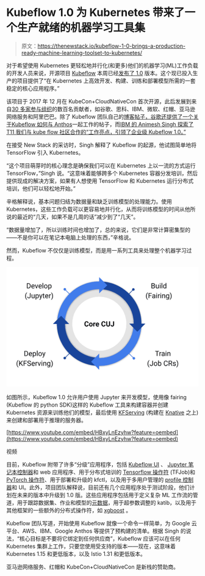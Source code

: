# Kubeflow 1.0 为 Kubernetes 带来了一个生产就绪的机器学习工具集

> 原文：<https://thenewstack.io/kubeflow-1-0-brings-a-production-ready-machine-learning-toolset-to-kubernetes/>

对于希望使用 Kubernetes 更轻松地并行化(和更多)他们的机器学习(ML)工作负载的开发人员来说，开源项目 [Kubeflow](https://www.kubeflow.org/) 本周已经[发布了 1.0](https://medium.com/kubeflow/kubeflow-1-0-cloud-native-ml-for-everyone-a3950202751) 版本。这个现已投入生产的项目提供了“在 Kubernetes 上高效开发、构建、训练和部署模型所需的一套稳定的核心应用程序。”

该项目于 2017 年 12 月在 KubeCon+CloudNativeCon 首次开源，此后发展到来自[30 多家参与组织](https://github.com/kubeflow/community/blob/master/member_organizations.yaml)的数百名贡献者，如谷歌、思科、IBM、微软、红帽、亚马逊网络服务和阿里巴巴。除了 Kubeflow 团队自己的[博客帖子，谷歌还提供了一个关于](https://medium.com/kubeflow/kubeflow-1-0-cloud-native-ml-for-everyone-a3950202751)[Kubeflow 如何与 Anthos](https://cloud.google.com/blog/products/ai-machine-learning/run-ml-workflows-in-production-with-cloud-native-toolkit-kubeflow-1-0)一起工作的帖子，而[IBM 的 Animesh Singh 探索了 T11 我们与 kube flow 社区合作的“工作亮点，引领了企业级 Kubeflow 1.0。”](https://developer.ibm.com/blogs/kubeflow-and-ibm-an-open-source-journey-to-10/)

在接受 New Stack 的采访时，Singh 解释了 Kubeflow 的起源，他试图简单地将 TensorFlow 引入 Kubernetes。

“这个项目萌芽时的核心理念是确保我们可以在 Kubernetes 上以一流的方式运行 TensorFlow，”Singh 说。“这意味着能够跨多个 Kubernetes 容器分发培训，然后提供现成的解决方案，如果有人想使用 TensorFlow 和 Kubernetes 运行分布式培训，他们可以轻松地开始。”

辛格解释说，基本问题归结为数据量和缺乏训练模型的处理能力。使用 Kubernetes，这些工作负载可以更容易地并行化，从而将训练模型的时间从他所说的最近的“几天，如果不是几周的话”减少到了“几天”。

“数据量增加了，所以训练时间也增加了，总的来说，它们是非常计算密集型的——不是你可以在笔记本电脑上处理的东西，”辛格说。

然而，Kubeflow 不仅仅是训练模型，而是用一系列工具来处理整个机器学习过程。

![](img/16b5ef349e59052b5d7353e9852df842.png)

如图所示，Kubeflow 1.0 允许用户使用 Jupyter 来开发模型，使用像 fairing (Kubeflow 的 python SDK)这样的 Kubeflow 工具来构建容器并创建 Kubernetes 资源来训练他们的模型，最后使用 [KFServing](https://github.com/kubeflow/kfserving) (构建在 [Knative](https://knative.dev/) 之上)来创建和部署用于推理的服务器。

[https://www.youtube.com/embed/HBxyLnEzyhw?feature=oembed](https://www.youtube.com/embed/HBxyLnEzyhw?feature=oembed)

视频

目前，Kubeflow 附带了许多“分级”应用程序，包括 [Kubeflow UI](https://www.kubeflow.org/docs/components/central-dash/overview/) 、 [Jupyter 笔记本控制器](https://github.com/kubeflow/kubeflow/tree/master/components/notebook-controller)和 web 应用程序、用于分布式培训的 [Tensorflow 操作符](https://www.kubeflow.org/docs/components/training/tftraining/) (TFJob)和 [PyTorch 操作符](https://www.kubeflow.org/docs/components/training/pytorch/)、用于部署和升级的 kfctl，以及用于多用户管理的 [profile 控制器](https://github.com/kubeflow/kubeflow/tree/master/components/profile-controller)和 UI。此外，项目团队解释说，目前还有几个应用程序处于测试阶段，他们计划在未来的版本中升级到 1.0 版。这些应用程序包括用于定义复杂 ML 工作流的管道，用于跟踪数据集、作业和模型的[元数据](https://www.kubeflow.org/docs/components/metadata/)，用于超参数调整的 katib，以及用于其他框架的一些额外的分布式操作符，如 [xgboost](https://github.com/kubeflow/xgboost-operator) 。

Kubeflow 团队写道，开始使用 Kubeflow 就像一个命令一样简单，为 Google 云平台、AWS、IBM、Google Anthos 等提供了预构建的清单。根据 Singh 的说法，“核心目标是不要将它绑定到任何供应商”，Kubeflow 应该可以在任何 Kubernetes 集群上工作，只要您使用受支持的版本——现在，这意味着 Kubernetes 1.15 和更低版本，以及 Istio 1.31 和更低版本。

亚马逊网络服务、红帽和 KubeCon+CloudNativeCon 是新栈的赞助商。

<svg xmlns:xlink="http://www.w3.org/1999/xlink" viewBox="0 0 68 31" version="1.1"><title>Group</title> <desc>Created with Sketch.</desc></svg>